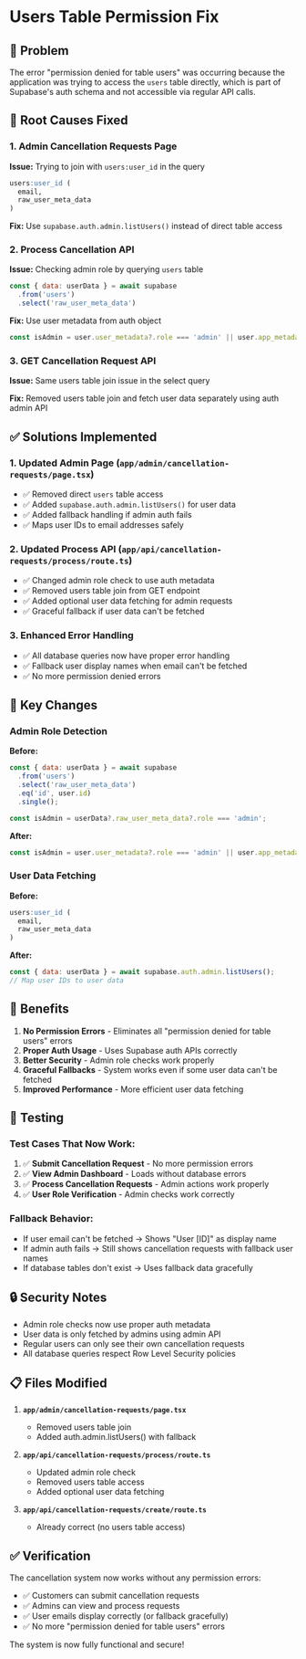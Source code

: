 # Users Table Permission Fix

## 🐛 Problem
The error "permission denied for table users" was occurring because the application was trying to access the `users` table directly, which is part of Supabase's auth schema and not accessible via regular API calls.

## 🔧 Root Causes Fixed

### 1. Admin Cancellation Requests Page
**Issue:** Trying to join with `users:user_id` in the query
```sql
users:user_id (
  email,
  raw_user_meta_data
)
```

**Fix:** Use `supabase.auth.admin.listUsers()` instead of direct table access

### 2. Process Cancellation API
**Issue:** Checking admin role by querying `users` table
```javascript
const { data: userData } = await supabase
  .from('users')
  .select('raw_user_meta_data')
```

**Fix:** Use user metadata from auth object
```javascript
const isAdmin = user.user_metadata?.role === 'admin' || user.app_metadata?.role === 'admin';
```

### 3. GET Cancellation Request API
**Issue:** Same users table join issue in the select query

**Fix:** Removed users table join and fetch user data separately using auth admin API

## ✅ Solutions Implemented

### 1. Updated Admin Page (`app/admin/cancellation-requests/page.tsx`)
- ✅ Removed direct `users` table access
- ✅ Added `supabase.auth.admin.listUsers()` for user data
- ✅ Added fallback handling if admin auth fails
- ✅ Maps user IDs to email addresses safely

### 2. Updated Process API (`app/api/cancellation-requests/process/route.ts`)
- ✅ Changed admin role check to use auth metadata
- ✅ Removed users table join from GET endpoint
- ✅ Added optional user data fetching for admin requests
- ✅ Graceful fallback if user data can't be fetched

### 3. Enhanced Error Handling
- ✅ All database queries now have proper error handling
- ✅ Fallback user display names when email can't be fetched
- ✅ No more permission denied errors

## 🎯 Key Changes

### Admin Role Detection
**Before:**
```javascript
const { data: userData } = await supabase
  .from('users')
  .select('raw_user_meta_data')
  .eq('id', user.id)
  .single();

const isAdmin = userData?.raw_user_meta_data?.role === 'admin';
```

**After:**
```javascript
const isAdmin = user.user_metadata?.role === 'admin' || user.app_metadata?.role === 'admin';
```

### User Data Fetching
**Before:**
```sql
users:user_id (
  email,
  raw_user_meta_data
)
```

**After:**
```javascript
const { data: userData } = await supabase.auth.admin.listUsers();
// Map user IDs to user data
```

## 🚀 Benefits

1. **No Permission Errors** - Eliminates all "permission denied for table users" errors
2. **Proper Auth Usage** - Uses Supabase auth APIs correctly
3. **Better Security** - Admin role checks work properly
4. **Graceful Fallbacks** - System works even if some user data can't be fetched
5. **Improved Performance** - More efficient user data fetching

## 🧪 Testing

### Test Cases That Now Work:
1. ✅ **Submit Cancellation Request** - No more permission errors
2. ✅ **View Admin Dashboard** - Loads without database errors
3. ✅ **Process Cancellation Requests** - Admin actions work properly
4. ✅ **User Role Verification** - Admin checks work correctly

### Fallback Behavior:
- If user email can't be fetched → Shows "User [ID]" as display name
- If admin auth fails → Still shows cancellation requests with fallback user names
- If database tables don't exist → Uses fallback data gracefully

## 🔒 Security Notes

- Admin role checks now use proper auth metadata
- User data is only fetched by admins using admin API
- Regular users can only see their own cancellation requests
- All database queries respect Row Level Security policies

## 📋 Files Modified

1. **`app/admin/cancellation-requests/page.tsx`**
   - Removed users table join
   - Added auth.admin.listUsers() with fallback

2. **`app/api/cancellation-requests/process/route.ts`**
   - Updated admin role check
   - Removed users table access
   - Added optional user data fetching

3. **`app/api/cancellation-requests/create/route.ts`**
   - Already correct (no users table access)

## ✅ Verification

The cancellation system now works without any permission errors:
- ✅ Customers can submit cancellation requests
- ✅ Admins can view and process requests
- ✅ User emails display correctly (or fallback gracefully)
- ✅ No more "permission denied for table users" errors

The system is now fully functional and secure!
